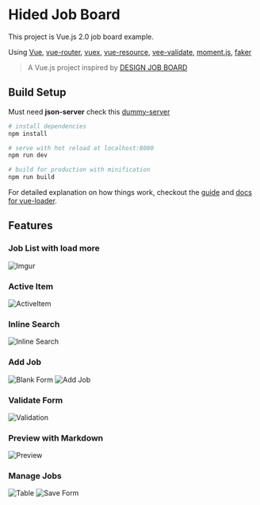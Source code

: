 # Hided Job Board
This project is Vue.js 2.0 job board example.

Using [Vue](http://vuejs.org), [vue-router](https://github.com/vuejs/vue-router/), [vuex](https://github.com/vuejs/vuex/), [vue-resource](https://github.com/pagekit/vue-resource), [vee-validate](https://github.com/logaretm/vee-validate), [moment.js](http://momentjs.com/), [faker](https://github.com/marak/Faker.js/)


> A Vue.js project inspired by [DESIGN JOB BOARD](https://www.designjobsboard.com/)

## Build Setup
Must need **json-server** check this [dummy-server](https://github.com/ChangJoo-Park/Hided-Job-board-dummy-server)

``` bash
# install dependencies
npm install

# serve with hot reload at localhost:8080
npm run dev

# build for production with minification
npm run build
```

For detailed explanation on how things work, checkout the [guide](http://vuejs-templates.github.io/webpack/) and [docs for vue-loader](http://vuejs.github.io/vue-loader).

## Features

### Job List with load more

![Imgur](http://i.imgur.com/XbZQh8u.gif)

### Active Item

![ActiveItem](http://i.imgur.com/ceanRdE.gif)

### Inline Search

![Inline Search](http://i.imgur.com/lJB6sLb.gif)

### Add Job

![Blank Form](http://i.imgur.com/wAHtWlA.png)
![Add Job](http://i.imgur.com/xu9aMMI.png)

### Validate Form

![Validation](http://i.imgur.com/VbcVLAZ.png)

### Preview with Markdown

![Preview](http://i.imgur.com/TAkGewp.png)

### Manage Jobs

![Table](http://i.imgur.com/v5lBwSZ.png)
![Save Form](http://i.imgur.com/znTG65T.png)

